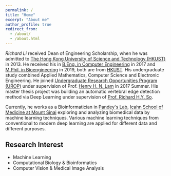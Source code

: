 ```yaml
---
permalink: /
title: "Home"
excerpt: "About me"
author_profile: true
redirect_from: 
  - /about/
  - /about.html
---
```



*Richard Li* received Dean of Engineering Scholarship, when he was admitted to [The Hong Kong University of Science and Technology (HKUST)](https://www.ust.hk/) in 2013.
He received his in [B.Eng. in Computer Engineering](http://cpeg.ust.hk/cgi-bin/eng/index.php) in 2017 and [M.Phil. in Bioengineering](https://bien.ust.hk/) in 2019, both are from [HKUST](https://www.ust.hk/).
His undergraduate study combined Applied Mathematics, Computer Science and Electronic Engineering. He joined [Undergraduate Research Opportunities Program (UROP)](https://urop.ust.hk/) under supervision of Prof. [Henry H. N. Lam](http://kehlam.people.ust.hk/index.html) in 2017 Summer. His master thesis project was building an automatic vertebral edge detection method via Deep Learning under supervision of [Prof. Richard H.Y. So](https://www.ielm.ust.hk/dfaculty/so/).

Currently, he works as a Bioinformatician in [Pandey's Lab](https://gpandeylab.org/), [Icahn School of Medicine at Mount Sinai](https://icahn.mssm.edu/)
exploring and analyzing biomedical data by machine learning techniques.
Various machine learning techniques from conventional to modern deep learning are applied for different data and different purposes.

Research Interest
------
* Machine Learning
* Computational Biology & Bioinformatics
* Computer Vision & Medical Image Analysis





